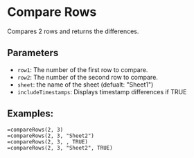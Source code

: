 # Compare Rows
Compares 2 rows and returns the differences.

## Parameters
- `row1`: The number of the first row to compare.
- `row2`: The number of the second row to compare.
- `sheet`: the name of the sheet (defualt: "Sheet1")
- `includeTimestamps`: Displays timestamp differences if TRUE

## Examples:
```
=compareRows(2, 3)
=compareRows(2, 3, "Sheet2")
=compareRows(2, 3, , TRUE)
=compareRows(2, 3, "Sheet2", TRUE)
```
